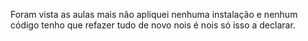 Foram vista as aulas mais não apliquei nenhuma instalação e nenhum código 
tenho que refazer tudo de novo nois é nois só isso a declarar.